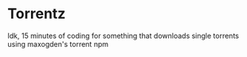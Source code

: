 # Torrentz
Idk, 15 minutes of coding for something that downloads single torrents using maxogden's torrent npm
